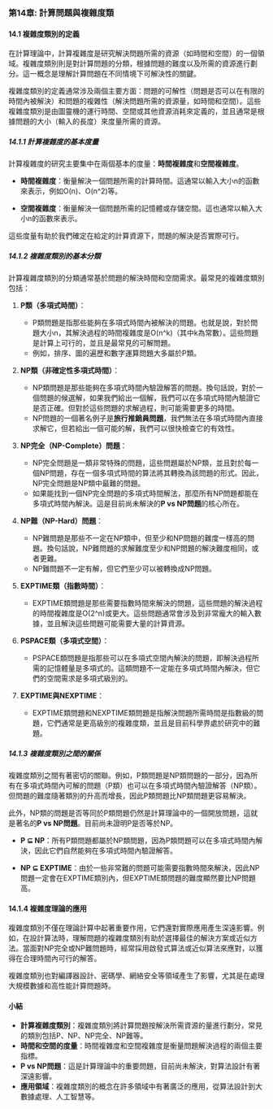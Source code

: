 ### **第14章: 計算問題與複雜度類**

#### **14.1 複雜度類別的定義**

在計算理論中，計算複雜度是研究解決問題所需的資源（如時間和空間）的一個領域。複雜度類別則是對計算問題的分類，根據問題的難度以及所需的資源進行劃分。這一概念是理解計算問題在不同情境下可解決性的關鍵。

複雜度類別的定義通常涉及兩個主要方面：問題的可解性（問題是否可以在有限的時間內被解決）和問題的複雜性（解決問題所需的資源量，如時間和空間）。這些複雜度類別是由圖靈機的運行時間、空間或其他資源消耗來定義的，並且通常是根據問題的大小（輸入的長度）來度量所需的資源。

##### **14.1.1 計算複雜度的基本度量**

計算複雜度的研究主要集中在兩個基本的度量：**時間複雜度**和**空間複雜度**。

- **時間複雜度**：衡量解決一個問題所需的計算時間。這通常以輸入大小n的函數來表示，例如O(n)、O(n^2)等。
  
- **空間複雜度**：衡量解決一個問題所需的記憶體或存儲空間。這也通常以輸入大小n的函數來表示。

這些度量有助於我們確定在給定的計算資源下，問題的解決是否實際可行。

##### **14.1.2 複雜度類別的基本分類**

計算複雜度類別的分類通常基於問題的解決時間和空間需求。最常見的複雜度類別包括：

1. **P類（多項式時間）**：
   - P類問題是指那些能夠在多項式時間內被解決的問題。也就是說，對於問題大小n，其解決過程的時間複雜度是O(n^k)（其中k為常數）。這些問題是計算上可行的，並且是最常見的可解問題。
   - 例如，排序、圖的遍歷和數字運算問題大多屬於P類。

2. **NP類（非確定性多項式時間）**：
   - NP類問題是那些能夠在多項式時間內驗證解答的問題。換句話說，對於一個問題的候選解，如果我們給出一個解，我們可以在多項式時間內驗證它是否正確。但對於這些問題的求解過程，則可能需要更多的時間。
   - NP問題的一個著名例子是**旅行推銷員問題**，我們無法在多項式時間內直接求解它，但若給出一個可能的解，我們可以很快檢查它的有效性。

3. **NP完全（NP-Complete）問題**：
   - NP完全問題是一類非常特殊的問題，這些問題屬於NP類，並且對於每一個NP問題，存在一個多項式時間的算法將其轉換為該問題的形式。因此，NP完全問題是NP類中最難的問題。
   - 如果能找到一個NP完全問題的多項式時間解法，那麼所有NP問題都能在多項式時間內解決。這是目前尚未解決的**P vs NP問題**的核心所在。

4. **NP難（NP-Hard）問題**：
   - NP難問題是那些不一定在NP類中，但至少和NP問題的難度一樣高的問題。換句話說，NP難問題的求解難度至少和NP問題的解決難度相同，或者更難。
   - NP難問題不一定有解，但它們至少可以被轉換成NP問題。

5. **EXPTIME類（指數時間）**：
   - EXPTIME類問題是那些需要指數時間來解決的問題，這些問題的解決過程的時間複雜度是O(2^n)或更大。這些問題通常會涉及到非常龐大的輸入數據，並且解決這些問題可能需要大量的計算資源。

6. **PSPACE類（多項式空間）**：
   - PSPACE類問題是指那些可以在多項式空間內解決的問題，即解決過程所需的記憶體量是多項式的。這類問題不一定能在多項式時間內解決，但它們的空間需求是多項式級別的。

7. **EXPTIME與NEXPTIME**：
   - EXPTIME類問題和NEXPTIME類問題是指解決問題所需時間是指數級的問題，它們通常是更高級別的複雜度類，並且是目前科學界處於研究中的難題。

##### **14.1.3 複雜度類別之間的關係**

複雜度類別之間有著密切的關聯。例如，P類問題是NP類問題的一部分，因為所有在多項式時間內可解的問題（P類）也可以在多項式時間內驗證解答（NP類）。但問題的難度隨著類別的升高而增長，因此P類問題比NP類問題更容易解決。

此外，NP類的問題是否等同於P類問題仍然是計算理論中的一個開放問題，這就是著名的**P vs NP問題**。目前尚未證明P是否等於NP。

- **P ⊆ NP**：所有P類問題都屬於NP類問題，因為P類問題可以在多項式時間內解決，因此它們自然能夠在多項式時間內驗證解答。
  
- **NP ⊆ EXPTIME**：由於一些非常難的問題可能需要指數時間來解決，因此NP問題一定會在EXPTIME類別內，但EXPTIME類問題的難度顯然要比NP問題高。

#### **14.1.4 複雜度理論的應用**

複雜度類別不僅在理論計算中起著重要作用，它們還對實際應用產生深遠影響。例如，在設計算法時，理解問題的複雜度類別有助於選擇最佳的解決方案或近似方法。當面對NP完全或NP難問題時，經常採用啟發式算法或近似算法來應對，以獲得在合理時間內可行的解答。

複雜度類別也對編譯器設計、密碼學、網絡安全等領域產生了影響，尤其是在處理大規模數據和高性能計算問題時。

#### **小結**

- **計算複雜度類別**：複雜度類別將計算問題按解決所需資源的量進行劃分，常見的類別包括P、NP、NP完全、NP難等。
- **時間和空間的度量**：時間複雜度和空間複雜度是衡量問題解決過程的兩個主要指標。
- **P vs NP問題**：這是計算理論中的重要問題，目前尚未解決，對算法設計有著深遠影響。
- **應用領域**：複雜度類別的概念在許多領域中有著廣泛的應用，從算法設計到大數據處理、人工智慧等。